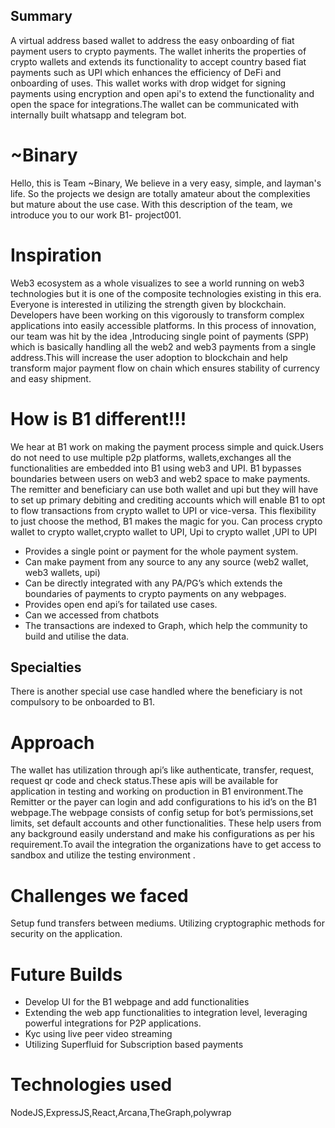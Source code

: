 
## Summary

A virtual address based wallet to address the easy onboarding of fiat payment users to crypto payments. The wallet inherits the properties of crypto wallets and extends its functionality to accept country based fiat payments such as UPI which enhances the efficiency of DeFi and onboarding of uses. This wallet works with drop widget for signing payments using encryption and open api's to extend the functionality and open the space for integrations.The wallet can be communicated with internally built whatsapp and telegram bot.

# ~Binary
Hello, this is Team ~Binary, We believe in a very easy, simple, and layman's life. So the projects we design are totally amateur about the complexities but mature about the use case. With this description of the team, we introduce you to our work B1- project001.

# Inspiration
Web3 ecosystem as a whole visualizes to see a world running on web3 technologies but it is one of the composite technologies existing in this era. Everyone is interested in utilizing the strength given by blockchain. Developers have been working on this vigorously to transform complex applications into easily accessible platforms.
In this process of innovation, our team was hit by the idea ,Introducing single point of payments (SPP) which is basically handling all the web2 and web3 payments from a single address.This will increase the user adoption to blockchain and help transform major payment flow on chain which ensures stability of currency and easy shipment.

# How is B1 different!!!
We hear at B1 work on making the payment process simple and quick.Users do not need to use multiple p2p platforms, wallets,exchanges all the functionalities are embedded into B1 using web3 and UPI. B1 bypasses boundaries between users on web3 and web2 space to make payments. The remitter and beneficiary can use both wallet and upi but they will have to set up primary debiting and crediting accounts which will enable B1 to opt to flow transactions from crypto wallet to UPI or vice-versa. This flexibility to just choose the method, B1 makes the magic for you.
Can process crypto wallet to crypto wallet,crypto wallet to UPI, Upi to crypto wallet ,UPI to UPI
- Provides a single point or payment for the whole payment system.
- Can make payment from any source to any any source (web2 wallet, web3 wallets, upi)
- Can be directly integrated with any PA/PG’s which extends the boundaries of payments to crypto payments on any webpages.
- Provides open end api’s for tailated use cases.
- Can we accessed from chatbots 
- The transactions are indexed to Graph, which help the community to build and utilise the data.


## Specialties 
There is another special use case handled where the beneficiary is not compulsory to be onboarded to B1. 

# Approach
The wallet has utilization through api’s like authenticate, transfer, request, request qr code and check status.These apis will be available for application in testing and working on production in B1 environment.The Remitter or the payer can login and add configurations to his id’s on the B1 webpage.The webpage consists of config setup for bot’s permissions,set limits, set default accounts and other functionalities. These help users from any background easily understand and make his configurations as per his requirement.To avail the integration the organizations have to get access to sandbox and utilize the testing environment .

# Challenges we faced 
Setup fund transfers between mediums.
Utilizing cryptographic methods for security on the application.

# Future Builds
- Develop UI for the B1 webpage and add functionalities 
- Extending the web app functionalities to integration level, leveraging powerful integrations for P2P applications.
- Kyc using live peer video streaming 
- Utilizing Superfluid for Subscription based payments 

# Technologies used 
NodeJS,ExpressJS,React,Arcana,TheGraph,polywrap




